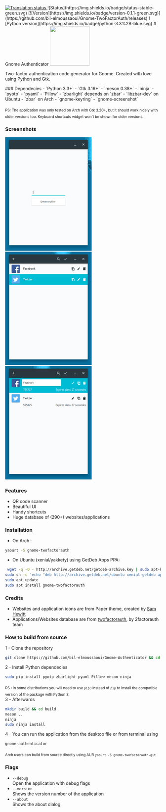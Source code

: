 <a href="https://hosted.weblate.org/engage/gnome-twofactorauth/?utm_source=widget">
<img src="https://hosted.weblate.org/widgets/gnome-twofactorauth/-/svg-badge.svg" alt="Translation status" />
</a>
![Status](https://img.shields.io/badge/status-stable-green.svg) [![Version](https://img.shields.io/badge/version-0.1.1-green.svg)](https://github.com/bil-elmoussaoui/Gnome-TwoFactorAuth/releases) ![Python
version](https://img.shields.io/badge/python-3.3%2B-blue.svg)
# Gnome Authenticator
<img src="https://raw.githubusercontent.com/bil-elmoussaoui/Gnome-Authenticator/master/data/icons/hicolor/32x32/apps/org.gnome.Authenticator.png" width="128" height="128" />
<p>Two-factor authentication code generator for Gnome. Created with love using Python and Gtk.</p>
### Dependecies
- `Python 3.3+`
- `Gtk 3.16+`
- `meson 0.38+` 
- `ninja`
- `pyotp`
- `pyaml`
- `Pillow`
- `zbarlight` depends on `zbar`
    - `libzbar-dev` on Ubuntu
    - `zbar` on Arch
- `gnome-keyring`
- `gnome-screenshot`

<sub>PS: The application was only tested on Arch with Gtk 3.20+, but it should work nicely with older versions too. Keyboard shortcuts widget won't be shown for older versions.</sub>

### Screenshots

<img src="screenshots/screenshot7.png" width="280" /> <img src="screenshots/screenshot1.png" width="280" /> <img src="screenshots/screenshot2.png" width="280" />

### Features
- QR code scanner
- Beautiful UI
- Handy shortcuts
- Huge database of (290+) websites/applications

### Installation
- On Arch :
```bash
yaourt -S gnome-twofactorauth
```

- On Ubuntu (xenial/yakkety) using GetDeb Apps PPA:
```bash
 wget -q -O - http://archive.getdeb.net/getdeb-archive.key | sudo apt-key add -
sudo sh -c 'echo "deb http://archive.getdeb.net/ubuntu xenial-getdeb apps" >> /etc/apt/sources.list.d/getdeb.list'
sudo apt update
sudo apt install gnome-twofactorauth
 ```

### Credits
- Websites and application icons are from Paper theme, created by [Sam Hewitt](https://github.com/snwh)
- Applications/Websites database are from [twofactorauth](https://github.com/2factorauth/twofactorauth), by 2factorauth team

### How to build from source
1 - Clone the repository
```bash
git clone https://github.com/bil-elmoussaoui/Gnome-Authenticator && cd ./Gnome-Authenticator
```
2 - Install Python dependecies
```bash
sudo pip install pyotp zbarlight pyaml Pillow meson ninja
```
<sub>PS : In some distributions you will need to use `pip3` instead of `pip` to install the compatible version of the package with Python 3.</sub> <br>
3 - Afterwards
```bash
mkdir build && cd build
meson ..
ninja 
sudo ninja install
```
4 - You can run the application from the desktop file or from terminal using
```bash
gnome-authenticator
```
<sub>Arch users can build from source directly using AUR `yaourt -S gnome-twofactorauth-git`</sub>

### Flags
- `--debug` <br/>
    Open the application with debug flags
- `--version`<br/>
    Shows the version number of the application
- `--about`<br/>
    Shows the about dialog
